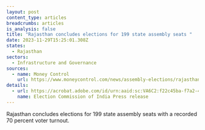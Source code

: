 ```yaml
---
layout: post
content_type: articles
breadcrumbs: articles
is_analysis: false
title: "Rajasthan concludes elections for 199 state assembly seats "
date: 2023-11-29T15:25:01.308Z
states:
  - Rajasthan
sectors:
  - Infrastructure and Governance
sources:
  - name: Money Control
    url: https://www.moneycontrol.com/news/assembly-elections/rajasthan/rajasthan-assembly-polls-68-24-voter-turnout-recorded-congress-and-bjp-eye-power-11811451.html
details:
  - url: https://acrobat.adobe.com/id/urn:aaid:sc:VA6C2:f22c45ba-f7a2-405b-b457-75a8c9b2a912
    name: Election Commission of India Press release
---
```

Rajasthan concludes elections for 199 state assembly seats with a recorded 70 percent voter turnout.